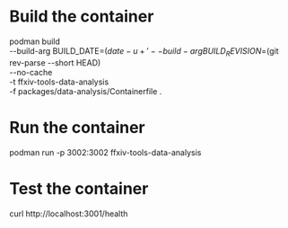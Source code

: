 # Build the container

podman build \
 --build-arg BUILD_DATE=$(date -u +'%Y-%m-%dT%H:%M:%SZ') \
  --build-arg BUILD_REVISION=$(git rev-parse --short HEAD) \
 --no-cache \
 -t ffxiv-tools-data-analysis \
 -f packages/data-analysis/Containerfile .

# Run the container

podman run -p 3002:3002 ffxiv-tools-data-analysis

# Test the container

curl http://localhost:3001/health
